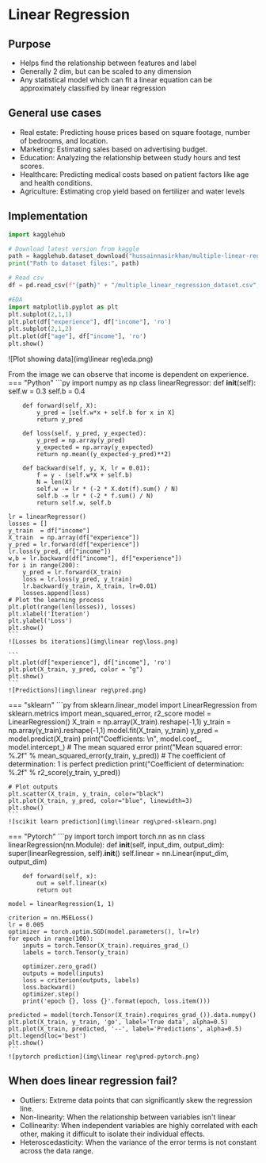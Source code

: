 # Linear Regression

## Purpose

- Helps find the relationship between features and label
- Generally 2 dim, but can be scaled to any dimension
- Any statistical model which can fit a linear equation can be approximately classified by linear regression

## General use cases

- Real estate: Predicting house prices based on square footage, number of bedrooms, and location. 
- Marketing: Estimating sales based on advertising budget. 
- Education: Analyzing the relationship between study hours and test scores. 
- Healthcare: Predicting medical costs based on patient factors like age and health conditions. 
- Agriculture: Estimating crop yield based on fertilizer and water levels

## Implementation

```py
import kagglehub

# Download latest version from kaggle
path = kagglehub.dataset_download("hussainnasirkhan/multiple-linear-regression-dataset")
print("Path to dataset files:", path)

# Read csv
df = pd.read_csv(f"{path}" + "/multiple_linear_regression_dataset.csv", sep=",")

#EDA
import matplotlib.pyplot as plt
plt.subplot(2,1,1)
plt.plot(df["experience"], df["income"], 'ro')
plt.subplot(2,1,2)
plt.plot(df["age"], df["income"], 'ro')
plt.show()
```
![Plot showing data](img\linear reg\eda.png)

From the image we can observe that income is dependent on experience.
=== "Python"
    ```py
    import numpy as np
    class linearRegressor:
        def __init__(self):
            self.w = 0.3 
            self.b = 0.4

        def forward(self, X):
            y_pred = [self.w*x + self.b for x in X]
            return y_pred

        def loss(self, y_pred, y_expected):
            y_pred = np.array(y_pred)
            y_expected = np.array(y_expected)
            return np.mean((y_expected-y_pred)**2)
        
        def backward(self, y, X, lr = 0.01):
            f = y - (self.w*X + self.b)
            N = len(X)
            self.w -= lr * (-2 * X.dot(f).sum() / N)
            self.b -= lr * (-2 * f.sum() / N)
            return self.w, self.b
    
    lr = linearRegressor()
    losses = []
    y_train  = df["income"]
    X_train  = np.array(df["experience"])
    y_pred = lr.forward(df["experience"])
    lr.loss(y_pred, df["income"])
    w,b = lr.backward(df["income"], df["experience"])
    for i in range(200):
        y_pred = lr.forward(X_train)
        loss = lr.loss(y_pred, y_train)
        lr.backward(y_train, X_train, lr=0.01)
        losses.append(loss)
    # Plot the learning process
    plt.plot(range(len(losses)), losses)
    plt.xlabel('Iteration')
    plt.ylabel('Loss')
    plt.show()
    ```
    ![Losses bs iterations](img\linear reg\loss.png)

    ```
    plt.plot(df["experience"], df["income"], 'ro')
    plt.plot(X_train, y_pred, color = "g")
    plt.show()
    ```
    ![Predictions](img\linear reg\pred.png)

=== "sklearn"
    ```py
    from sklearn.linear_model import LinearRegression
    from sklearn.metrics import mean_squared_error, r2_score
    model = LinearRegression()
    X_train = np.array(X_train).reshape(-1,1)
    y_train = np.array(y_train).reshape(-1,1)
    model.fit(X_train, y_train)
    y_pred = model.predict(X_train)
    print("Coefficients: \n", model.coef_, model.intercept_)
    # The mean squared error
    print("Mean squared error: %.2f" % mean_squared_error(y_train, y_pred))
    # The coefficient of determination: 1 is perfect prediction
    print("Coefficient of determination: %.2f" % r2_score(y_train, y_pred))

    # Plot outputs
    plt.scatter(X_train, y_train, color="black")
    plt.plot(X_train, y_pred, color="blue", linewidth=3)
    plt.show()
    ```
    ![scikit learn prediction](img\linear reg\pred-sklearn.png)

=== "Pytorch"
    ```py
    import torch
    import torch.nn as nn
    class linearRegression(nn.Module):
        def __init__(self, input_dim, output_dim):
            super(linearRegression, self).__init__()
            self.linear = nn.Linear(input_dim, output_dim)
        
        def forward(self, x):
            out = self.linear(x)
            return out
    
    model = linearRegression(1, 1)

    criterion = nn.MSELoss()
    lr = 0.005
    optimizer = torch.optim.SGD(model.parameters(), lr=lr)
    for epoch in range(100):
        inputs = torch.Tensor(X_train).requires_grad_()
        labels = torch.Tensor(y_train)

        optimizer.zero_grad()
        outputs = model(inputs)
        loss = criterion(outputs, labels)
        loss.backward()
        optimizer.step()
        print('epoch {}, loss {}'.format(epoch, loss.item()))
    
    predicted = model(torch.Tensor(X_train).requires_grad_()).data.numpy()
    plt.plot(X_train, y_train, 'go', label='True data', alpha=0.5)
    plt.plot(X_train, predicted, '--', label='Predictions', alpha=0.5)
    plt.legend(loc='best')
    plt.show()
    ```
    ![pytorch prediction](img\linear reg\pred-pytorch.png)


## When does linear regression fail?

- Outliers: Extreme data points that can significantly skew the regression line. 
- Non-linearity: When the relationship between variables isn't linear
- Collinearity: When independent variables are highly correlated with each other, making it difficult to isolate their individual effects. 
- Heteroscedasticity: When the variance of the error terms is not constant across the data range.